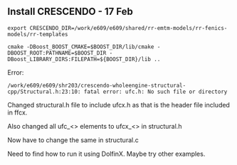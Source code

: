## Install CRESCENDO - 17 Feb 


```
export CRESCENDO_DIR=/work/e609/e609/shared/rr-emtm-models/rr-fenics-models/rr-templates
```

```
cmake -DBoost_BOOST_CMAKE=$BOOST_DIR/lib/cmake -DBOOST_ROOT:PATHNAME=$BOOST_DIR -DBoost_LIBRARY_DIRS:FILEPATH=${BOOST_DIR}/lib ..
```
Error: 
```
/work/e609/e609/shr203/crescendo-wholeengine-structural-cpp/Structural.h:23:10: fatal error: ufc.h: No such file or directory

```
Changed structural.h file to include ufcx.h as that is the header file included in ffcx. 

Also changed all ufc_<> elements to ufcx_<> in structural.h 

Now have to change the same in structural.c 

Need to find how to run it using DolfinX. Maybe try other examples. 
